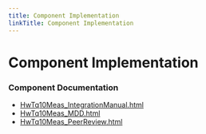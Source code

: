```yaml
---
title: Component Implementation
linkTitle: Component Implementation
---
```


# Component Implementation
### Component Documentation

- [HwTq10Meas_IntegrationManual.html](doc/HwTq10Meas_IntegrationManual.html)
- [HwTq10Meas_MDD.html](doc/HwTq10Meas_MDD.html)
- [HwTq10Meas_PeerReview.html](doc/HwTq10Meas_PeerReview.html)

